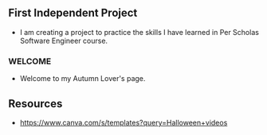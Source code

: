 ## First Independent Project
- I am creating a project to practice the skills I have learned in Per Scholas Software Engineer course.

### WELCOME
- Welcome to my Autumn Lover's page.


## Resources
- https://www.canva.com/s/templates?query=Halloween+videos
